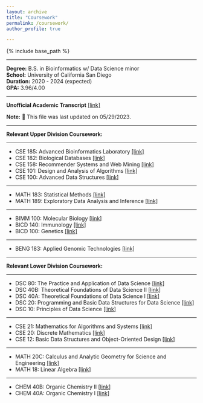 ```yaml
---
layout: archive
title: "Coursework"
permalink: /coursework/
author_profile: true

---
```


{% include base_path %}

---

**Degree:** B.S. in Bioinformatics w/ Data Science minor \
**School:** University of California San Diego \
**Duration:** 2020 - 2024 (expected) \
**GPA:** 3.96/4.00 

---

**Unofficial Academic Transcript** [\[link\]](/files/academichistoryreviewpdf.pdf)

**Note:** 🔨 This file was last updated on 05/29/2023.

---

**Relevant Upper Division Coursework:**

---

- CSE 185: Advanced Bioinformatics Laboratory [\[link\]](https://catalog.ucsd.edu/courses/CSE.html#cse185)
- CSE 182: Biological Databases [\[link\]](https://catalog.ucsd.edu/courses/CSE.html#cse182)
- CSE 158: Recommender Systems and Web Mining [\[link\]](https://catalog.ucsd.edu/courses/CSE.html#cse158)
- CSE 101: Design and Analysis of Algorithms [\[link\]](https://catalog.ucsd.edu/courses/CSE.html#cse101)
- CSE 100: Advanced Data Structures [\[link\]](https://catalog.ucsd.edu/courses/CSE.html#cse100)

---

- MATH 183: Statistical Methods [\[link\]](https://catalog.ucsd.edu/courses/MATH.html#math183)
- MATH 189: Exploratory Data Analysis and Inference [\[link\]](https://catalog.ucsd.edu/courses/MATH.html#math189)

---

- BIMM 100: Molecular Biology [\[link\]](https://catalog.ucsd.edu/courses/BIOL.html#bimm100)
- BICD 140: Immunology [\[link\]](https://catalog.ucsd.edu/courses/BIOL.html#bicd140)
- BICD 100: Genetics [\[link\]](https://catalog.ucsd.edu/courses/BIOL.html#bicd100)

---

- BENG 183: Applied Genomic Technologies [\[link\]](https://catalog.ucsd.edu/courses/BENG.html#beng183)

---

**Relevant Lower Division Coursework:**

---

- DSC 80: The Practice and Application of Data Science [\[link\]](https://catalog.ucsd.edu/courses/DSC.html#dsc80)
- DSC 40B: Theoretical Foundations of Data Science II [\[link\]](https://catalog.ucsd.edu/courses/DSC.html#dsc40b)
- DSC 40A: Theoretical Foundations of Data Science I [\[link\]](https://catalog.ucsd.edu/courses/DSC.html#dsc40a)
- DSC 20: Programming and Basic Data Structures for Data Science [\[link\]](https://catalog.ucsd.edu/courses/DSC.html#dsc20)
- DSC 10: Principles of Data Science [\[link\]](https://catalog.ucsd.edu/courses/DSC.html#dsc10)

---

- CSE 21: Mathematics for Algorithms and Systems [\[link\]](https://catalog.ucsd.edu/courses/CSE.html#cse21)
- CSE 20: Discrete Mathematics [\[link\]](https://catalog.ucsd.edu/courses/CSE.html#cse20)
- CSE 12: Basic Data Structures and Object-Oriented Design [\[link\]](https://catalog.ucsd.edu/courses/CSE.html#cse12)

---

- MATH 20C: Calculus and Analytic Geometry for Science and Engineering [\[link\]](https://catalog.ucsd.edu/courses/MATH.html#math20c)
- MATH 18: Linear Algebra [\[link\]](https://catalog.ucsd.edu/courses/MATH.html#math18)

---

- CHEM 40B: Organic Chemistry II [\[link\]](https://catalog.ucsd.edu/courses/CHEM.html#chem40b)
- CHEM 40A: Organic Chemistry I [\[link\]](https://catalog.ucsd.edu/courses/CHEM.html#chem40a)


